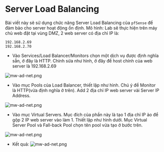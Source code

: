 
# Server Load Balancing

Bài viết này sẽ sử dụng chức năng Server Load Balancing của `pfSense` để đảm bảo cho server hoạt động ổn định.
Mô hình: Lab sẽ thực hiện trên  máy chủ web đặt tại vùng DMZ, 2 web server có địa chỉ IP là:
````
192.168.2.69
192.168.2.70
````

* Vào Services/Load Balancer/Monitors chọn một dịch vụ được định nghĩa sẵn, ở đây là HTTP. Chỉnh sửa như hình, ở đây để host chính của web server là 192.168.2.69

![mw-ad-net.png](https://github.com/phamngocsonls/SVTT/blob/phamngocsonls/SONPN/pfSense/image/l1.png?raw=true)

* Vào mục Pools của Load Balancer, thiết lập như hình. Chú ý để Monitor là HTTP(vừa định nghĩa ở trên). Add 2 địa chỉ IP web server vài Server IP Address. 

![mw-ad-net.png](https://github.com/phamngocsonls/SVTT/blob/phamngocsonls/SONPN/pfSense/image/l2.png?raw=true)

* Vào mục Virtual Servers. Mục đích của phần này là tạo 1 địa chỉ IP ảo để gộp 2 IP web server vào làm 1. Thiết lập như hình dưới. Mục Virtual Server Pool và Fall-back Pool chọn tên  pool vừa tạo ở bước trên.

![mw-ad-net.png](https://github.com/phamngocsonls/SVTT/blob/phamngocsonls/SONPN/pfSense/image/l3.png?raw=true)

* Kết quả:
![mw-ad-net.png](https://github.com/phamngocsonls/SVTT/blob/phamngocsonls/SONPN/pfSense/image/l4.png?raw=true)
